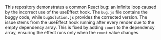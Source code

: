 This repository demonstrates a common React bug: an infinite loop caused by the incorrect use of the useEffect hook. The `bug.js` file contains the buggy code, while `bugSolution.js` provides the corrected version.  The issue stems from the useEffect hook running after every render due to the empty dependency array.  This is fixed by adding `count` to the dependency array, ensuring the effect runs only when the `count` value changes.